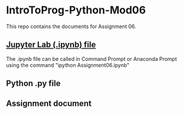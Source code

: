 # IntroToProg-Python-Mod06
This repo contains the documents for Assignment 06.

## [Jupyter Lab (.ipynb) file](https://github.com/deja-monet/IntroToProg-Python-Mod06/blob/main/Assignment06.ipynb)
The .ipynb file can be called in Command Prompt or Anaconda Prompt using the command "ipython Assignment06.ipynb"

## Python .py file

## Assignment document
